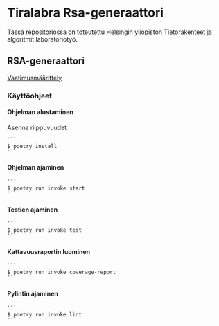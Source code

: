 # Tiralabra Rsa-generaattori

Tässä repositoriossa on toteutettu Helsingin yliopiston Tietorakenteet ja algoritmit laboratoriotyö.

## RSA-generaattori

[Vaatimusmäärittely](./dokumentaatio/vaatimusmaarittely.md)

### Käyttöohjeet

#### Ohjelman alustaminen

Asenna riippuvuudet

    ```
    $ poetry install
    ```

#### Ohjelman ajaminen

    ```
    $ poetry run invoke start
    ```

#### Testien ajaminen

    ```
    $ poetry run invoke test
    ```

#### Kattavuusraportin luominen

    ```
    $ poetry run invoke coverage-report
    ```

#### Pylintin ajaminen

    ```
    $ poetry run invoke lint
    ```
